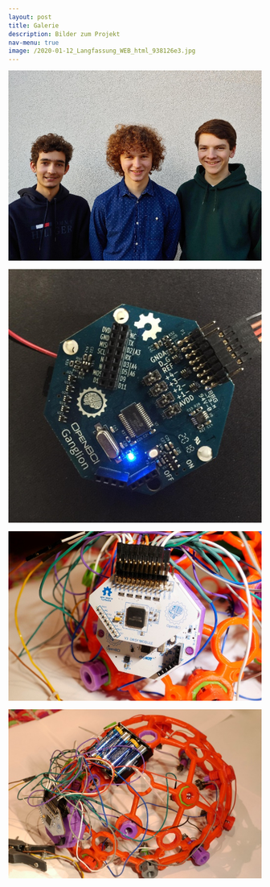 ```yaml
---
layout: post
title: Galerie
description: Bilder zum Projekt
nav-menu: true
image: /2020-01-12_Langfassung_WEB_html_938126e3.jpg
---
```


![](2020-01-12_Langfassung_WEB_html_9cb785b0.jpg)

![](2020-01-12_Langfassung_WEB_html_938126e3.jpg)

![](2020-01-12_Langfassung_WEB_html_e60dad19.jpg)

![](2020-01-12_Langfassung_WEB_html_f7351819.jpg)